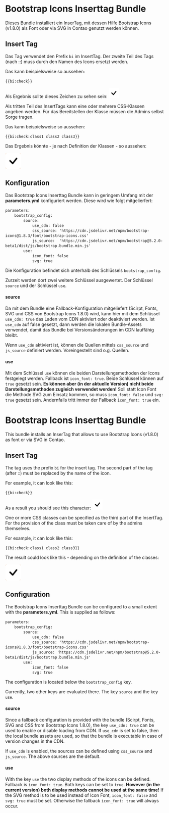 # Bootstrap Icons Inserttag Bundle

Dieses Bundle installiert ein InserTag, mit dessen Hilfe Bootstrap Icons (v1.8.0) als Font oder via SVG in Contao genutzt werden können.

## Insert Tag

Das Tag verwendet den Prefix ```bi``` im InsertTag. Der zweite Teil des Tags (nach ::) muss durch den Namen des Icons
ersetzt werden.

Das kann beispielsweise so aussehen:

    {{bi:check}}

Als Ergebnis sollte dieses Zeichen zu sehen sein:
![check.svg](src/Resources/public/img/bootstrap/check.svg)

Als tritten Teil des InsertTags kann eine oder mehrere CSS-Klassen angeben werden. Für das Bereitstellen der
Klasse müssen die Admins selbst Sorge tragen.

Das kann beispielsweise so aussehen:

    {{bi:check:class1 class2 class3}}

Das Ergebnis könnte - je nach Definition der Klassen - so aussehen:

<img src='src/Resources/public/img/bootstrap/check.svg' style="width:50px;color:blue;background-color: chocolate;border-radius: 5px;"/>

## Konfiguration

Das Bootstrap Icons Inserttag Bundle kann in geringem Umfang mit der **parameters.yml** konfiguriert werden.
Diese wird wie folgt mitgelierfert:
```
parameters:
    bootstrap_config:
        source:
            use_cdn: false
            css_source: 'https://cdn.jsdelivr.net/npm/bootstrap-icons@1.8.3/font/bootstrap-icons.css'
            js_source:  'https://cdn.jsdelivr.net/npm/bootstrap@5.2.0-beta1/dist/js/bootstrap.bundle.min.js'
        use:
            icon_font: false
            svg: true
```
Die Konfiguration befindet sich unterhalb des Schlüssels ``bootstrap_config``.

Zurzeit werden dort zwei weitere Schlüssel ausgewertet. Der Schlüssel ``source`` und der Schlüssel ``use``.

#### source
Da mit dem Bundle eine Fallback-Konfiguration mitgeliefert (Scirpt, Fonts, SVG und CSS von Bootstrap Icons 1.8.0) wird,
kann hier mit dem Schlüssel ``use_cdn: true`` das Laden vom CDN aktiviert oder deaktiviert werden.
Ist ``use_cdn`` auf false gesetzt, dann werden die lokalen Bundle-Assets verwendet, damit das Bundle bei
Versionsänderungen im CDN lauffähig bleibt.

Wenn ``use_cdn`` aktiviert ist, können die Quellen mittels ``css_source`` und ``js_source`` definiert werden.
Voreingestellt sind o.g. Quellen.

#### use
Mit dem Schlüssel ``use`` können die beiden Darstellungsmethoden der Icons festgelegt werden.
Fallback ist ``icon_font: true``. Beide Schlüssel können auf ``true`` gesetzt sein.
**Es können aber (in der aktuelle Version) nicht beide Darstellungsmethoden zugleich verwendet werden!**
Soll statt Icon Font die Methode SVG zum Einsatz kommen, so muss ``icon_font: false`` und ``svg: true`` gesetzt sein.
Andernfalls tritt immer der Fallback ``icon_font: true`` ein.

# Bootstrap Icons Inserttag Bundle
This bundle installs an InserTag that allows to use Bootstrap Icons (v1.8.0) as font or via SVG in Contao.

## Insert Tag
The tag uses the prefix ``bi`` for the insert tag. The second part of the tag (after ::) must be replaced by the name of the icon.

For example, it can look like this:

    {{bi:check}}

As a result you should see this character:
![check.svg](src/Resources/public/img/bootstrap/check.svg)

One or more CSS classes can be specified as the third part of the InsertTag. For the provision of the
class must be taken care of by the admins themselves.

For example, it can look like this:

    {{bi:check:class1 class2 class3}}

The result could look like this - depending on the definition of the classes:

<img src='src/Resources/public/img/bootstrap/check.svg' style="width:50px;color:blue;background-color: chocolate;border-radius: 5px;"/>

## Configuration

The Bootstrap Icons Inserttag Bundle can be configured to a small extent with the **parameters.yml**.
This is supplied as follows:
```
parameters:
    bootstrap_config:
        source:
            use_cdn: false
            css_source: 'https://cdn.jsdelivr.net/npm/bootstrap-icons@1.8.3/font/bootstrap-icons.css'
            js_source: 'https://cdn.jsdelivr.net/npm/bootstrap@5.2.0-beta1/dist/js/bootstrap.bundle.min.js'
        use:
            icon_font: false
            svg: true
```
The configuration is located below the ``bootstrap_config`` key.

Currently, two other keys are evaluated there. The key ``source`` and the key ``use``.

#### source
Since a fallback configuration is provided with the bundle (Scirpt, Fonts, SVG and CSS from Bootstrap Icons 1.8.0),
the key ``use_cdn: true`` can be used to enable or disable loading from CDN.
If ``use_cdn`` is set to false, then the local bundle assets are used, so that the bundle is executable in case of
version changes in the CDN.

If ``use_cdn`` is enabled, the sources can be defined using ``css_source`` and ``js_source``.
The above sources are the default.

#### use
With the key ``use`` the two display methods of the icons can be defined.
Fallback is ``icon_font: true``. Both keys can be set to ``true``.
**However (in the current version) both display methods cannot be used at the same time!**
If the SVG method is to be used instead of Icon Font, ``icon_font: false`` and ``svg: true`` must be set.
Otherwise the fallback ``icon_font: true`` will always occur.
